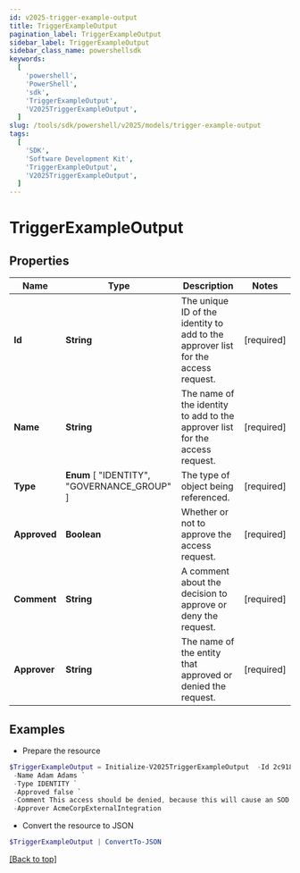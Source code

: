 ```yaml
---
id: v2025-trigger-example-output
title: TriggerExampleOutput
pagination_label: TriggerExampleOutput
sidebar_label: TriggerExampleOutput
sidebar_class_name: powershellsdk
keywords:
  [
    'powershell',
    'PowerShell',
    'sdk',
    'TriggerExampleOutput',
    'V2025TriggerExampleOutput',
  ]
slug: /tools/sdk/powershell/v2025/models/trigger-example-output
tags:
  [
    'SDK',
    'Software Development Kit',
    'TriggerExampleOutput',
    'V2025TriggerExampleOutput',
  ]
---
```


# TriggerExampleOutput

## Properties

| Name | Type | Description | Notes |
| --- | --- | --- | --- |
| **Id** | **String** | The unique ID of the identity to add to the approver list for the access request. | [required] |
| **Name** | **String** | The name of the identity to add to the approver list for the access request. | [required] |
| **Type** | **Enum** [ "IDENTITY", "GOVERNANCE_GROUP" ] | The type of object being referenced. | [required] |
| **Approved** | **Boolean** | Whether or not to approve the access request. | [required] |
| **Comment** | **String** | A comment about the decision to approve or deny the request. | [required] |
| **Approver** | **String** | The name of the entity that approved or denied the request. | [required] |

## Examples

- Prepare the resource

```powershell
$TriggerExampleOutput = Initialize-V2025TriggerExampleOutput  -Id 2c91808b6ef1d43e016efba0ce470906 `
 -Name Adam Adams `
 -Type IDENTITY `
 -Approved false `
 -Comment This access should be denied, because this will cause an SOD violation. `
 -Approver AcmeCorpExternalIntegration
```

- Convert the resource to JSON

```powershell
$TriggerExampleOutput | ConvertTo-JSON
```

[[Back to top]](#)
